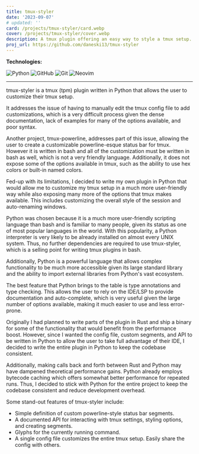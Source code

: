 ```yaml
---
title: tmux-styler
date: '2023-09-07'
# updated: ''
card: /projects/tmux-styler/card.webp
cover: /projects/tmux-styler/cover.webp
description: A tmux plugin offering an easy way to style a tmux setup.
proj_url: https://github.com/daneski13/tmux-styler
---
```


<script>
    import Anchor from '$lib/components/markdown/Anchor.svelte';
</script>

**Technologies:**

![Python](https://img.shields.io/badge/python-3670A0?style=for-the-badge&logo=python&logoColor=ffdd54)
![GitHub](https://img.shields.io/badge/github-%23121011.svg?style=for-the-badge&logo=github&logoColor=white)
![Git](https://img.shields.io/badge/git-%23F05033.svg?style=for-the-badge&logo=git&logoColor=white)
![Neovim](https://img.shields.io/badge/NeoVim-%2357A143.svg?&style=for-the-badge&logo=neovim&logoColor=white)

---

tmux-styler is a <Anchor href="https://github.com/tmux/tmux" rel="external">tmux</Anchor> (<Anchor href="https://github.com/tmux-plugins/tpm" rel="external">tpm</Anchor>) plugin written in Python that allows the user to customize their tmux setup.

It addresses the issue of having to manually edit the tmux config file to add customizations, which is a very difficult process given the dense documentation, lack of examples for many of the options available, and poor syntax.

Another project, <Anchor href="https://github.com/erikw/tmux-powerline" rel="external">tmux-powerline</Anchor>, addresses part of this issue, allowing the user to create a customizable <Anchor href="https://github.com/powerline/powerline" rel="external">powerline-esque</Anchor> status bar for tmux. However it is written in bash and all of the customization must be written in bash as well, which is not a very friendly language. Additionally, it does not expose some of the options available in tmux, such as the ability to use hex colors or built-in named colors.

Fed-up with its limitations, I decided to write my own plugin in Python that would allow me to customize my tmux setup in a much more user-friendly way while also exposing many more of the options that tmux makes available. This includes customizing the overall style of the session and auto-renaming windows.

Python was chosen because it is a much more user-friendly scripting language than bash and is familiar to many people, given its status as one of most popular languages in the world. With this popularity, a Python interpreter is very likely to be already installed on almost every UNIX system. Thus, no further dependencies are required to use tmux-styler, which is a selling point for writing tmux plugins in bash.

Additionally, Python is a powerful language that allows complex functionality to be much more accessible given its large standard library and the ability to import external libraries from Python's vast ecosystem.

The best feature that Python brings to the table is type annotations and type checking. This allows the user to rely on the IDE/LSP to provide documentation and auto-complete, which is very useful given the large number of options available, making it much easier to use and less error-prone.

Originally I had planned to write parts of the plugin in Rust and ship a binary for some of the functionality that would benefit from the performance boost. However, since I wanted the config file, custom segments, and API to be written in Python to allow the user to take full advantage of their IDE, I decided to write the entire plugin in Python to keep the codebase consistent.

Additionally, making calls back and forth between Rust and Python may have dampened theoretical performance gains. Python already employs bytecode caching which offers somewhat better performance for repeated runs. Thus, I decided to stick with Python for the entire project to keep the codebase consistent and reduce development overhead.

Some stand-out features of tmux-styler include:

- Simple definition of custom powerline-style status bar segments.
- A documented API for interacting with tmux settings, styling options, and creating segments.
- Glyphs for the currently running command.
- A single config file customizes the entire tmux setup. Easily share the config with others.
